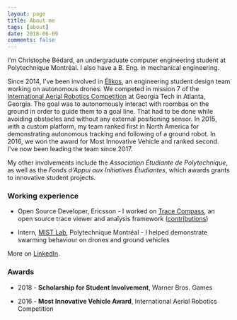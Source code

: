```yaml
---
layout: page
title: About me
tags: [about]
date: 2018-06-09
comments: false
---
```


I'm Christophe Bédard, an undergraduate computer engineering student at Polytechnique Montréal. I also have a B. Eng. in mechanical engineering.

Since 2014, I've been involved in [Élikos](http://elikos.polymtl.ca/), an engineering student design team working on autonomous drones. We competed in mission 7 of the [International Aerial Robotics Competition](http://www.aerialroboticscompetition.org/) at Georgia Tech in Atlanta, Georgia. The goal was to autonomously interact with roombas on the ground in order to guide them to a goal line. That had to be done while avoiding obstacles and without any external positioning sensor. In 2015, with a custom platform, my team ranked first in North America for demonstrating autonomous tracking and following of a ground robot. In 2016, we won the award for Most Innovative Vehicle and ranked second. I've now been leading the team since 2017.

My other involvements include the _Association Étudiante de Polytechnique_, as well as the _Fonds d'Appui aux Initiatives Étudiantes_, which awards grants to innovative student projects.

### Working experience

* Open Source Developer, Ericsson - I worked on [Trace Compass](https://tracecompass.org/), an open source trace viewer and analysis framework ([contributions](https://git.eclipse.org/r/#/q/owner:cbourquebedard))

* Intern, [MIST Lab](http://mistlab.ca/), Polytechnique Montréal - I helped demonstrate swarming behaviour on drones and ground vehicles 

More on [LinkedIn](https://www.linkedin.com/in/christophebourquebedard/).


### Awards

* 2018 - **Scholarship for Student Involvement**, Warner Bros. Games

* 2016 - **Most Innovative Vehicle Award**, International Aerial Robotics Competition
